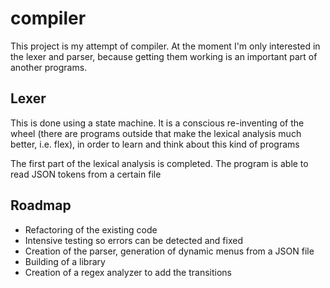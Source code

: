 # compiler

This project is my attempt of compiler. At the moment I'm only interested in the lexer and parser,
because getting them working is an important part of another programs.

## Lexer
This is done using a state machine. It is a conscious re-inventing of the wheel (there are programs outside
that make the lexical analysis much better, i.e. flex), in order to learn and think about this kind of programs

The first part of the lexical analysis is completed. The program is able to read JSON tokens from a certain file

## Roadmap

* Refactoring of the existing code
* Intensive testing so errors can be detected and fixed
* Creation of the parser, generation of dynamic menus from a JSON file
* Building of a library
* Creation of a regex analyzer to add the transitions
